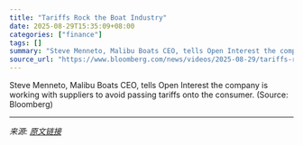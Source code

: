 ```yaml
---
title: "Tariffs Rock the Boat Industry"
date: 2025-08-29T15:35:09+08:00
categories: ["finance"]
tags: []
summary: "Steve Menneto, Malibu Boats CEO, tells Open Interest the company is working with suppliers to avoid passing tariffs onto the consumer. (Source: Bloomberg)"
source_url: "https://www.bloomberg.com/news/videos/2025-08-29/tariffs-rock-the-boat-industry-video"
---
```


Steve Menneto, Malibu Boats CEO, tells Open Interest the company is working with suppliers to avoid passing tariffs onto the consumer. (Source: Bloomberg)

---

*来源: [原文链接](https://www.bloomberg.com/news/videos/2025-08-29/tariffs-rock-the-boat-industry-video)*
